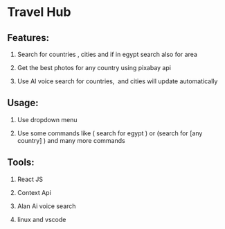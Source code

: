 # Travel Hub

## Features:

1. Search for countries , cities and if in egypt search also for area

2. Get the best photos for any country using pixabay api

3. Use AI voice search for countries,  and cities will update automatically

## Usage:

1. Use dropdown menu

2. Use some commands like ( search for egypt ) or (search for [any country] ) and many more commands

## Tools:

1. React JS

2. Context Api

3. Alan Ai voice search

4. linux and vscode
